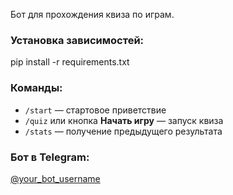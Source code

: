 Бот для прохождения квиза по играм.

### Установка зависимостей:
pip install -r requirements.txt

### Команды:
- `/start` — стартовое приветствие
- `/quiz` или кнопка **Начать игру** — запуск квиза
- `/stats` — получение предыдущего результата



### Бот в Telegram:
[@your_bot_username](https://t.me/your_bot_username)


